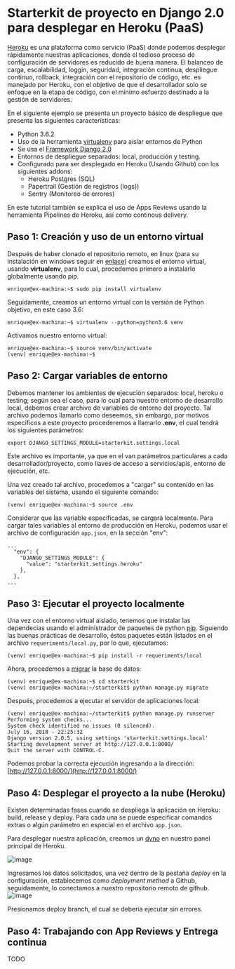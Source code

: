 Starterkit de proyecto en Django 2.0 para desplegar en Heroku (PaaS)
===

[Heroku](https://www.heroku.com/) es una plataforma como servicio (PaaS) donde podemos desplegar rápidamente nuestras  aplicaciones, donde el tedioso proceso de configuración de servidores es reducido de buena manera. El balanceo de carga, escalabilidad, loggin, seguridad, integración continua, despliegue continuo, rollback, integración con el repositorio de código, etc. es manejado por Heroku, con el objetivo de que el desarrollador solo se enfoque en la etapa de código, con el mínimo esfuerzo destinado a la gestión de servidores. 

En el siguiente ejemplo se presenta un proyecto básico de despliegue que presenta las siguientes características:

- Python 3.6.2
- Uso de la herramienta [virtualenv](https://virtualenv.pypa.io/en/stable/) para aislar entornos de Python
- Se usa el [Framework Django 2.0](https://www.djangoproject.com/)
- Entornos de despliegue separados: local, producción y testing.
- Configurado para ser desplegado en Heroku (Usando Github) con los siguientes addons:
    - Heroku Postgres (SQL)
    - Papertrail (Gestión de registros (logs))
    - Sentry (Monitoreo de errores)

En este tutorial también se explica el uso de Apps Reviews usando la herramienta Pipelines de Heroku, así como continous delivery.

Paso 1: Creación y uso de un entorno virtual
-----
Después de haber clonado el repositorio remoto, en linux (para su instalación en windows seguir en [enlace](https://simpleisbetterthancomplex.com/series/2017/09/04/a-complete-beginners-guide-to-django-part-1.html)) creamos el entorno virtual, usando **virtualenv**, para lo cual, procedemos primero a instalarlo globalmente usando pip.

`enrique@ex-machina:~$ sudo pip install virtualenv`

Seguidamente, creamos un entorno virtual con la versión de Python objetivo, en este caso 3.6:

`enrique@ex-machina:~$ virtualenv --python=python3.6 venv`

Activamos nuestro entorno virtual:

```
enrique@ex-machina:~$ source venv/bin/activate
(venv) enrique@ex-machina:~$
```
Paso 2: Cargar variables de entorno
----

Debemos mantener los ambientes de ejecución separados: local, heroku o testing; según sea el caso, para lo cual para nuestro entorno de desarrollo local, debemos crear archivo de variables de entorno del proyecto. Tal archivo podemos llamarlo como deseemos, sin embargo, por motivos específicos a este proyecto procederemos a llamarlo **.env**, el cual tendrá los siguientes parámetros:

`export DJANGO_SETTINGS_MODULE=starterkit.settings.local`

Este archivo es importante, ya que en el van parámetros particulares a cada desarrollador/proyecto, como llaves de acceso a servicios/apis, entorno de ejecución, etc. 

Una vez creado tal archivo, procedemos a "cargar" su contenido en las variables del sistema, usando el siguiente comando: 

`(venv) enrique@ex-machina:~$ source .env`

Considerar que las variable especificadas, se cargará localmente. Para cargar tales variables al entorno de producción en Heroku, podemos usar el archivo de configuración `app.json`, en la sección "env":
```
...
  "env": {
    "DJANGO_SETTINGS_MODULE": {
      "value": "starterkit.settings.heroku"
    },
  },
...
```

Paso 3: Ejecutar el proyecto localmente
----
Una vez con el entorno virtual aislado, tenemos que instalar las dependecias usando el administrador  de paquetes de python [pip](https://pypi.org/project/pip/). Siguiendo las buenas prácticas de desarrollo, éstos paquetes están listados en el archivo `requeriments/local.py`, por lo que, ejecutamos:

`(venv) enrique@ex-machina:~$ pip install -r requeriments/local`

Ahora, procedemos a [migrar](https://docs.djangoproject.com/en/2.0/topics/migrations/) la base de datos:

```
(venv) enrique@ex-machina:~$ cd starterkit
(venv) enrique@ex-machina:~/starterkit$ python manage.py migrate
```

Después, procedemos a ejecutar el servidor de aplicaciones local:

```
(venv) enrique@ex-machina:~/starterkit$ python manage.py runserver
Performing system checks...
System check identified no issues (0 silenced).
July 16, 2018 - 22:25:32
Django version 2.0.5, using settings 'starterkit.settings.local'
Starting development server at http://127.0.0.1:8000/
Quit the server with CONTROL-C.
```

Podemos probar la correcta ejecución ingresando a la dirección: [http://127.0.0.1:8000/](http://127.0.0.1:8000/)

Paso 4: Desplegar el proyecto a la nube (Heroku)
---

Existen determinadas fases cuando se despliega la aplicación en Heroku: build, release y  deploy. Para cada una se puede especificar comandos extras o algún parámetro en especial en el archivo `app.json`.

Para desplegar nuestra aplicación, creamos un [dyno](https://www.heroku.com/dynos) en nuestro panel principal de Heroku.

![image](https://user-images.githubusercontent.com/5711590/42787243-4784dfda-891f-11e8-9b4e-899a56719871.png)

Ingresamos los datos solicitados, una vez dentro de la pestaña _deploy_ en la configuración, establecemos como _deployment method_  a Github, seguidamente, lo conectamos a nuestro repositorio remoto de github.
![image](https://user-images.githubusercontent.com/5711590/42787403-fdc1eb8a-891f-11e8-813b-6d488557917c.png)

Presionamos deploy branch, el cual se debería ejecutar sin errores.

Paso 4: Trabajando con App Reviews y Entrega continua
---

TODO


